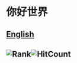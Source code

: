  # 你好世界
[English](https://github.com/lrsgzs/lrsgzs/blob/main/README.md)
---
![Rank](https://github-readme-stats.vercel.app/api?username=lrsgzs&show_icons=true)![HitCount](https://github-readme-stats.vercel.app/api/top-langs/?username=lrsgzs&layout=compact)
---
